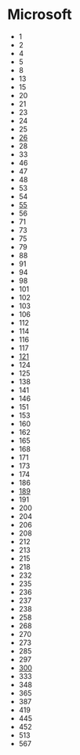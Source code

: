 # Microsoft

- 1
- 2
- 4
- 5
- 8
- 13
- 15
- 20
- 21
- 23
- 24
- 25
- [26](../solutions/26.md)
- 28
- 33
- 46
- 47
- 48
- 53
- 54
- [55](../solutions/55.md)
- 56
- 71
- 73
- 75
- 79
- 88
- 91
- 94
- 98
- 101
- 102
- 103
- 106
- 112
- 114
- 116
- 117
- [121](../solutions/121.md)
- 124
- 125
- 138
- 141
- 146
- 151
- 153
- 160
- 162
- 165
- 168
- 171
- 173
- 174
- 186
- [189](../solutions/189.md)
- 191
- 200
- 204
- 206
- 208
- 212
- 213
- 215
- 218
- 232
- 235
- 236
- 237
- 238
- 258
- 268
- 270
- 273
- 285
- 297
- [300](../solutions/300.md)
- 333
- 348
- 365
- 387
- 419
- 445
- 452
- 513
- 567